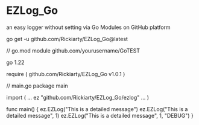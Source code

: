 # EZLog_Go
an easy logger without setting via Go Modules on GitHub platform


go get -u github.com/Rickiarty/EZLog_Go@latest


// go.mod
module github.com/yourusername/GoTEST

go 1.22

require (
    github.com/Rickiarty/EZLog_Go v1.0.1
)


// main.go
package main

import (
    ...
    ez "github.com/Rickiarty/EZLog_Go/ezlog"
    ...
)

func main() {
	ez.EZLog("This is a detailed message")
	ez.EZLog("This is a detailed message", 1)
	ez.EZLog("This is a detailed message", 1, "DEBUG")
}